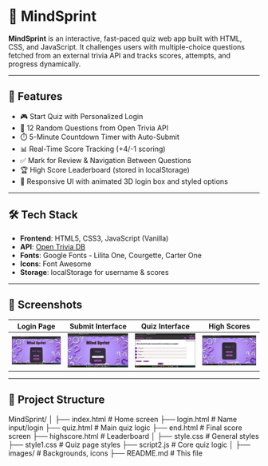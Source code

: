 # 🧠 MindSprint

**MindSprint** is an interactive, fast-paced quiz web app built with HTML, CSS, and JavaScript. It challenges users with multiple-choice questions fetched from an external trivia API and tracks scores, attempts, and progress dynamically.

---

## 🚀 Features

- 🎮 Start Quiz with Personalized Login
- 🧾 12 Random Questions from Open Trivia API
- ⏱️ 5-Minute Countdown Timer with Auto-Submit
- 📊 Real-Time Score Tracking (+4/-1 scoring)
- ✅ Mark for Review & Navigation Between Questions
- 🏆 High Score Leaderboard (stored in localStorage)
- 🎨 Responsive UI with animated 3D login box and styled options

---

## 🛠️ Tech Stack

- **Frontend**: HTML5, CSS3, JavaScript (Vanilla)
- **API**: [Open Trivia DB](https://opentdb.com/)
- **Fonts**: Google Fonts - Lilita One, Courgette, Carter One
- **Icons**: Font Awesome
- **Storage**: localStorage for username & scores

---

## 📸 Screenshots

| Login Page | Submit Interface | Quiz Interface| High Scores |
|------------|------------------|---------------|-------------|
| ![Login](https://github.com/ShivaniVishnoi0511/Mind-Sprint/blob/main/Mind%20Sprint/screens/login.png) | ![Submit](https://github.com/ShivaniVishnoi0511/Mind-Sprint/blob/main/Mind%20Sprint/screens/submit.png) | ![Quiz](https://github.com/ShivaniVishnoi0511/Mind-Sprint/blob/main/Mind%20Sprint/screens/quiz.png) | ![High Scores](https://github.com/ShivaniVishnoi0511/Mind-Sprint/blob/main/Mind%20Sprint/screens/Score.png) |

---

## 📂 Project Structure
MindSprint/
│
├── index.html # Home screen
├── login.html # Name input/login
├── quiz.html # Main quiz logic
├── end.html # Final score screen
├── highscore.html # Leaderboard
│
├── style.css # General styles
├── style1.css # Quiz page styles
├── script2.js # Core quiz logic
│
├── images/ # Backgrounds, icons
├── README.md # This file

